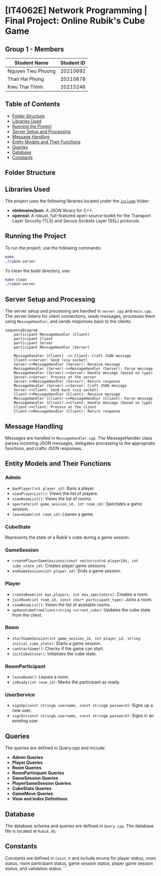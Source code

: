 # [IT4062E] Network Programming | Final Project: Online Rubik's Cube Game

## Group 1 - Members
| Student Name | Student ID |
|--------------|------------|
| Nguyen Tieu Phuong     | 20210692     |
| Than Hai Phong   | 20210678     |
| Kieu Thai Thinh | 20215246     |

## Table of Contents

- [Folder Structure](#folder-structure)
- [Libraries Used](#libraries-used)
- [Running the Project](#running-the-project)
- [Server Setup and Processing](#server-setup-and-processing)
- [Message Handling](#message-handling)
- [Entity Models and Their Functions](#entity-models-and-their-functions)
- [Queries](#queries)
- [Database](#database)
- [Constants](#constants)

## Folder Structure

## Libraries Used

The project uses the following libraries located under the [`include`](include) folder:

- **nlohmann/json**: A JSON library for C++.
- **openssl**: A robust, full-featured open-source toolkit for the Transport Layer Security (TLS) and Secure Sockets Layer (SSL) protocols.

## Running the Project

To run the project, use the following commands:

```sh
make
./rubik-server
```

To clean the build directory, use:

```sh
make clean
./rubik-server
```

## Server Setup and Processing

The server setup and processing are handled in `server.cpp` and `main.cpp`. The server listens for client connections, reads messages, processes them using `MessageHandler`, and sends responses back to the clients.


```mermaid
sequenceDiagram
    participant MessageHandler (Client)
    participant Client
    participant Server
    participant MessageHandler (Server)

    MessageHandler (Client) ->> Client: Craft JSON message
    Client->>Server: Send (via socket)
    Server->>MessageHandler (Server): Receive message
    MessageHandler (Server)->>MessageHandler (Server): Parse message
    MessageHandler (Server)->>Server: Handle message (based on type)
    Server->>Server: Process at the server
    Server->>MessageHandler (Server): Return response
    MessageHandler (Server)->>Server: Craft JSON message
    Server->>Client: Send back (via socket)
    Client->>MessageHandler (Client): Receive message
    MessageHandler (Client)->>MessageHandler (Client): Parse message
    MessageHandler (Client)->>Client: Handle message (based on type)
    Client->>Client: Process at the client
    Client->>MessageHandler (Client): Return response
```

## Message Handling

Messages are handled in `MessageHandler.cpp`. The MessageHandler class parses incoming JSON messages, delegates processing to the appropriate functions, and crafts JSON responses.

## Entity Models and Their Functions

### Admin
- `banPlayer(int player_id)`: Bans a player.
- `viewPlayerList()`: Views the list of players.
- `viewRoomList()`: Views the list of rooms.
- `spectate(int game_session_id, int room_id)`: Spectates a game session.
- `leaveGame(int room_id)`: Leaves a game.

### CubeState

Represents the state of a Rubik's cube during a game session.

### GameSession

- `createPlayerGameSessions(const vector<int>& playerIds, int cube_state_id)`: Creates player game sessions.
- `endGameSession(int player_id)`: Ends a game session.
### Player

- `createRoom(int max_players, int max_spectators)`: Creates a room.
- `joinRoom(int room_id, const char* participant_type)`: Joins a room.
- `viewRoomList()`: Views the list of available rooms.
- `updateCubeFromClient(string current_cube)`: Updates the cube state from the client.

### Room

- `startGameSession(int game_session_id, int player_id, string initial_cube_state)`: Starts a game session.
- `canStartGame()`: Checks if the game can start.
- `initCubeState()`: Initializes the cube state.

### RoomParticipant

- `leaveRoom()`: Leaves a room.
- `isReady(int room_id)`: Marks the participant as ready.

### UserService

- `signUp(const string& username, const string& password)`: Signs up a new user.
- `signIn(const string& username, const string& password)`: Signs in an existing user.

## Queries

The queries are defined in Query.cpp and include:

- **Admin Queries**
- **Player Queries**
- **Room Queries**
- **RoomParticipant Queries**
- **GameSession Queries**
- **PlayerGameSession Queries**
- **CubeState Queries**
- **GameMove Queries**
- **View and Index Definitions**

## Database

The database schema and queries are defined in `Query.cpp`. The database file is located at `Rubik.db`.

## Constants

Constants are defined in `Const.h` and include enums for player status, room status, room participant status, game session status, player game session status, and validation status. ```
